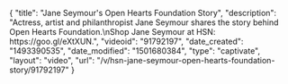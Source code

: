 {
    "title": "Jane Seymour's Open Hearts Foundation Story",
    "description": "Actress, artist and philanthropist Jane Seymour shares the story behind Open Hearts Foundation.\nShop Jane Seymour at HSN: https:\/\/goo.gl\/eXtXUN.",
    "videoid": "91792197",
    "date_created": "1493390535",
    "date_modified": "1501680384",
    "type": "captivate",
    "layout": "video",
    "url": "\/v\/hsn-jane-seymour-open-hearts-foundation-story\/91792197"
}